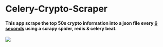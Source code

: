 # Celery-Crypto-Scraper
<h4>
This app scrape the top 50s crypto information into a json file every <b><u>6 seconds</u></b> using a scrapy spider, redis & celery beat.</h4>  

![](https://github.com/HamedPoorgholam/Celery-Crypto-Scraper/blob/master/gif/crypto.gif)
